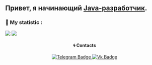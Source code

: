 ## Привет, я начинающий [Java-разработчик].

### 🌟 My statistic :

![](https://github-readme-stats.vercel.app/api?username=xkr1se&show_icons=true&theme=dark&count_private=true&hide_title=true&include_all_commits=true&hide_border=true)
![](https://github-readme-stats.vercel.app/api/top-langs/?username=xkr1se&theme=dark&langs_count=10&layout=compact&hide_border=true)

<h4 align="center">🌀 Contacts</h4>
<div id="badges">
  <p align="center">
   <a href="https://t.me/xkr1se">
      <img src="https://img.shields.io/badge/Telegram-blue?style=for-the-badge&logo=telegram&logoColor=white" alt="Telegram Badge"/>
   </a>
    
   <a href="https://vk.com/xkr1se">
      <img src="https://img.shields.io/badge/vk-blue?style=for-the-badge&logo=vk&logoColor=white" alt="Vk Badge"/>
   </a>
  </p>
</div>

<p align="center">
 <img src="https://komarev.com/ghpvc/?username=your-github-xkr1se&style=flat-square&color=blue" alt=""/>
</p>

[Java-разработчик]:https://vk.com/xkr1se

